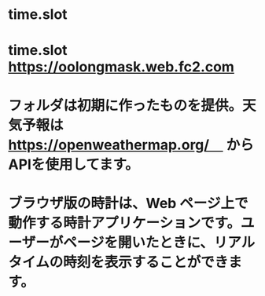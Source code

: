 # time.slot
# time.slot    https://oolongmask.web.fc2.com
# フォルダは初期に作ったものを提供。天気予報は　     https://openweathermap.org/　       からAPIを使用してます。
# ブラウザ版の時計は、Web ページ上で動作する時計アプリケーションです。ユーザーがページを開いたときに、リアルタイムの時刻を表示することができます。
